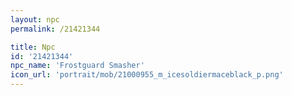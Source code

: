 ```yaml
---
layout: npc
permalink: /21421344

title: Npc
id: '21421344'
npc_name: 'Frostguard Smasher'
icon_url: 'portrait/mob/21000955_m_icesoldiermaceblack_p.png'
---
```

